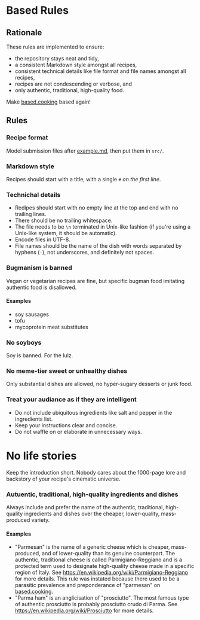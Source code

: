 # Based Rules

## Rationale

These rules are implemented to ensure:
- the repository stays neat and tidy,
- a consistent Markdown style amongst all recipes,
- consistent technical details like file format and file names amongst all recipes,
- recipes are not condescending or verbose, and
- only authentic, traditional, high-quality food.

Make [based.cooking](https://based.cooking) based again!


## Rules

### Recipe format

Model submission files after [example.md](example.md), then put them in `src/`.

### Markdown style

Recipes should start with a title, with a single `#` *on the first line*.

### Technichal details

- Redipes should start with no empty line at the top and end with no trailing lines.
- There should be no trailing whitespace.
- The file needs to be `\n` terminated in Unix-like fashion (if you're using a Unix-like system, it should be automatic).
- Encode files in UTF-8.
- File names should be the name of the dish with words separated by hyphens (`-`), not underscores, and definitely not spaces.

### Bugmanism is banned

Vegan or vegetarian recipes are fine, but specific bugman food imitating authentic food is disallowed.

#### Examples

- soy sausages
- tofu
- mycoprotein meat substitutes

### No soyboys

Soy is banned. For the lulz.

### No meme-tier sweet or unhealthy dishes

Only substantial dishes are allowed, no hyper-sugary desserts or junk food.

### Treat your audiance as if they are intelligent

- Do not include ubiquitous ingredients like salt and pepper in the ingredients list.
- Keep your instructions clear and concise.
- Do not waffle on or elaborate in unnecessary ways.

# No life stories

Keep the introduction short.
Nobody cares about the 1000-page lore and backstory of your recipe's cinematic universe.

### Autuentic, traditional, high-quality ingredients and dishes

Always include and prefer the name of the authentic, traditional, high-quality ingredients and dishes over the cheaper, lower-quality, mass-produced variety.

#### Examples

- "Parmesan" is the name of a generic cheese which is cheaper, mass-produced, and of lower-quality than its genuine counterpart.
The authentic, traditional cheese is called Parmigiano-Reggiano and is a protected term used to designate high-quality cheese made in a specific region of Italy.
See https://en.wikipedia.org/wiki/Parmigiano-Reggiano for more details.
This rule was instated because there used to be a parasitic prevalence and preponderance of "parmesan" on [based.cooking](https://based.cooking).
- "Parma ham" is an anglicisation of "prosciutto".
The most famous type of authentic prosciutto is probably prosciutto crudo di Parma.
See https://en.wikipedia.org/wiki/Prosciutto for more details.

